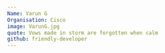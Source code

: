 ```yaml
---
Name: Varun G
Organisation: Cisco
image: VarunG.jpg 
quote: Vows made in storm are forgotten when calm
github: friendly-developer
---
```

